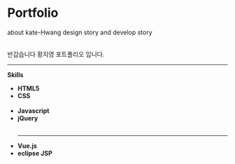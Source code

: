 # Portfolio
about kate-Hwang design story and develop story

<br>반갑습니다 황지영 포트폴리오 입니다.<br>

<hr>

<p>
  <strong>Skills<strong>
    <ul>
      <li>HTML5</li>
      <li>CSS</li><br>
      <li>Javascript</li>
      <li>jQuery</li><br>
      <hr>
      <li>Vue.js</li>
      <li>eclipse JSP</li>
    </ul>
</p>

